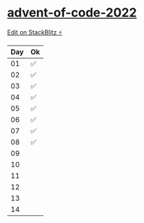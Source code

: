 # [advent-of-code-2022](https://adventofcode.com/)

[Edit on StackBlitz ⚡️](https://stackblitz.com/edit/node-ziubkb)

| Day | Ok  |
| --- | --- |
| 01  | ✅  |
| 02  | ✅  |
| 03  | ✅  |
| 04  | ✅  |
| 05  | ✅  |
| 06  | ✅  |
| 07  | ✅  |
| 08  | ✅  |
| 09  |     |
| 10  |     |
| 11  |     |
| 12  |     |
| 13  |     |
| 14  |     |
